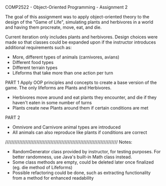 COMP2522 - Object-Oriented Programming - Assignment 2

The goal of this assignment was to apply object-oriented theory to the design of the "Game of Life", simulating plants and herbivores in a world and having them procreate, move, eat, and die.

Current iteration only includes plants and herbivores. Design choices were made so that classes could be expanded upon if the instructor introduces additional requirements such as:
- More, different types of animals (carnivores, avians)
- Different food types
- Different terrain types
- Lifeforms that take more than one action per turn

PART 1
Apply OOP principles and concepts to create a base version of the game. The only lifeforms are Plants and Herbivores.
- Herbivores move around and eat plants they encounter, and die if they haven't eaten in some number of turns
- Plants create new Plants around them if certain conditions are met

PART 2
- Omnivore and Carnivore animal types are introduced
- All animals can also reproduce like plants if conditions are correct

////////////////////////////////////////////////////////////////////////
Notes:
- RandomGenerator class provided by instructor, for testing purposes. For better randomness, use Java's built-in Math class instead.
- Some class methods are empty, could be deleted later once finalized (eg. die method of Lifeforms)
- Possible refactoring could be done, such as extracting functionality from a method for enhanced readability
